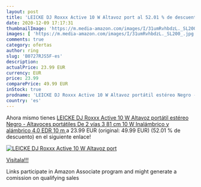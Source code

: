 ```yaml
---
layout: post
title: 'LEICKE DJ Roxxx Active 10 W Altavoz port al 52.01 % de descuento'
date: 2020-12-09 17:17:31
thumbnailImage: 'https://m.media-amazon.com/images/I/31umRvhbdzL._SL200_.jpg'
images: [ 'https://m.media-amazon.com/images/I/31umRvhbdzL._SL200_.jpg' ]
comments: true
category: ofertas
author: ring
slug: 'B0727RJS5F-es'
description:
actualPrice: 23.99 EUR
currency: EUR
price: 23.99
comparePrice: 49.99 EUR
inStock: true
prodname: 'LEICKE DJ Roxxx Active 10 W Altavoz portátil estéreo Negro - Altavoces portátiles  De 2 vías  3 81 cm  10 W  Inalámbrico y alámbrico  4.0 EDR  10 m '
country: 'es'
---
```


Ahora mismo tienes [LEICKE DJ Roxxx Active 10 W Altavoz portátil estéreo Negro - Altavoces portátiles  De 2 vías  3 81 cm  10 W  Inalámbrico y alámbrico  4.0 EDR  10 m ](https://www.amazon.es/dp/B0727RJS5F/?tag=tolees-21) a 23.99 EUR (original: 49.99 EUR) (52.01 %  de descuento) en el siguiente enlace!

[![LEICKE DJ Roxxx Active 10 W Altavoz port](https://m.media-amazon.com/images/I/31umRvhbdzL._SL200_.jpg)](https://www.amazon.es/dp/B0727RJS5F/?tag=tolees-21)

[Visítala!!!](https://www.amazon.es/dp/B0727RJS5F/?tag=tolees-21)

Links participate in Amazon Associate program and might generate a comission on qualifying sales
